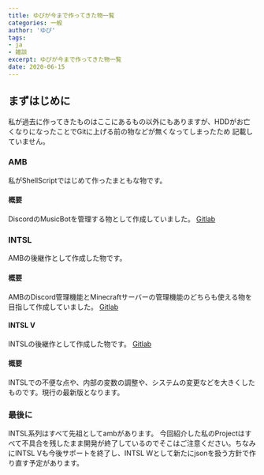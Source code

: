 ```yaml
---
title: ゆぴが今まで作ってきた物一覧
categories: 一般
author: 'ゆぴ'
tags:
- ja
- 雑談
excerpt: ゆぴが今まで作ってきた物一覧
date: 2020-06-15
---
```


## まずはじめに

私が過去に作ってきたものはここにあるもの以外にもありますが、HDDがお亡くなりになったことでGitに上げる前の物などが無くなってしまったため
記載していません。

### AMB

私がShellScriptではじめて作ったまともな物です。

#### 概要

DiscordのMusicBotを管理する物として作成していました。
[Gitlab](https://github.com/yupix/amb)

### INTSL

AMBの後継作として作成した物です。

#### 概要

AMBのDiscord管理機能とMinecraftサーバーの管理機能のどちらも使える物を目指して作成していました。
[Gitlab](https://dev.akarinext.org/yupix/INTSL)

#### INTSL V

INTSLの後継作として作成した物です。
[Gitlab](https://dev.akarinext.org/teampimc/intsl/intsl-main-system/intsl-v)

#### 概要

INTSLでの不便な点や、内部の変数の調整や、システムの変更などを大きくしたものです。現行の最新版となります。

### 最後に

INTSL系列はすべて先祖としてambがあります。
今回紹介した私のProjectはすべて不具合を残したまま開発が終了しているのでそこはご注意ください。ちなみにINTSL Vも今後サポートを終了し、INTSL Wとして新たにjsonを扱う方針で作り直す予定があります。

